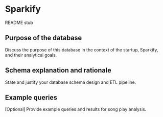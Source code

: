 # Sparkify
README stub
## Purpose of the database
Discuss the purpose of this database in the context of the startup, Sparkify, and their analytical goals.
## Schema explanation and rationale
State and justify your database schema design and ETL pipeline.

## Example queries
[Optional] Provide example queries and results for song play analysis.


